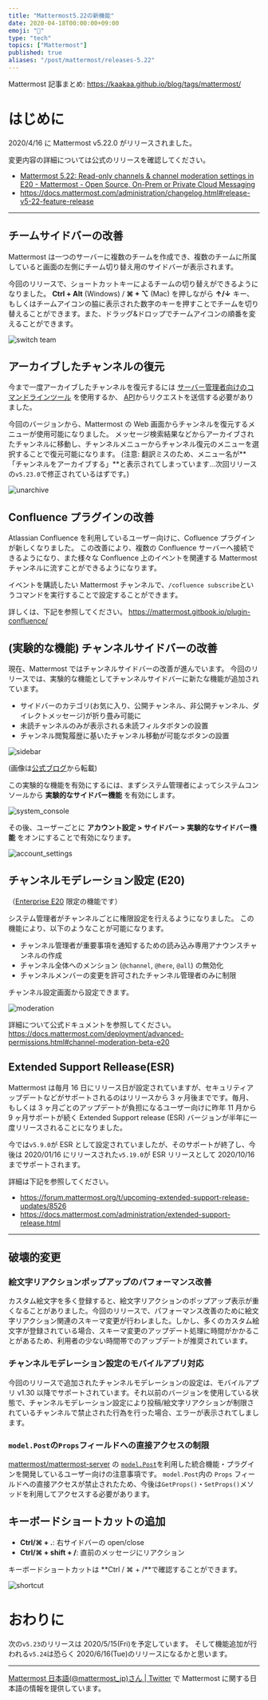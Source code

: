 ```yaml
---
title: "Mattermost5.22の新機能"
date: 2020-04-18T00:00:00+09:00
emoji: "📣"
type: "tech"
topics: ["Mattermost"]
published: true
aliases: "/post/mattermost/releases-5.22"
---
```


Mattermost 記事まとめ: https://kaakaa.github.io/blog/tags/mattermost/

# はじめに

2020/4/16 に Mattermost v5.22.0 がリリースされました。

変更内容の詳細については公式のリリースを確認してください。

- [Mattermost 5\.22: Read\-only channels & channel moderation settings in E20 \- Mattermost \- Open Source, On\-Prem or Private Cloud Messaging](https://mattermost.com/blog/mattermost-5-22-read-only-channels-channel-moderation-settings-in-e20/)
- https://docs.mattermost.com/administration/changelog.html#release-v5-22-feature-release

---

## チームサイドバーの改善

Mattermost は一つのサーバーに複数のチームを作成でき、複数のチームに所属していると画面の左側にチーム切り替え用のサイドバーが表示されます。

今回のリリースで、ショートカットキーによるチームの切り替えができるようになりました。
**Ctrl + Alt** (Windows) / **⌘ + ⌥** (Mac) を押しながら **↑/↓** キー、もしくはチームアイコンの脇に表示された数字のキーを押すことでチームを切り替えることができます。また、ドラッグ&ドロップでチームアイコンの順番を変えることができます。

![switch team](https://kaakaa.github.io/blog/images/posts/mattermost/releases-5.22/switch-team.gif)

## アーカイブしたチャンネルの復元

今まで一度アーカイブしたチャンネルを復元するには [サーバー管理者向けのコマンドラインツール](https://docs.mattermost.com/administration/command-line-tools.html#mattermost-channel-restore) を使用するか、 [API](https://api.mattermost.com/#tag/channels/paths/~1channels~1%7Bchannel_id%7D~1restore/post)からリクエストを送信する必要がありました。

今回のバージョンから、Mattermost の Web 画面からチャンネルを復元するメニューが使用可能になりました。
メッセージ検索結果などからアーカイブされたチャンネルに移動し、チャンネルメニューからチャンネル復元のメニューを選択することで復元可能になります。
(注意: 翻訳ミスのため、メニュー名が**「チャンネルをアーカイブする」**と表示されてしまっています...次回リリースの`v5.23.0`で修正されているはずです。)

![unarchive](https://kaakaa.github.io/blog/images/posts/mattermost/releases-5.22/unarchive.png)

## Confluence プラグインの改善

Atlassian Confluence を利用しているユーザー向けに、Cofluence プラグインが新しくなりました。
この改善により、複数の Confluence サーバーへ接続できるようになり、また様々な Confluence 上のイベントを関連する Mattermost チャンネルに流すことができるようになります。

イベントを購読したい Mattermost チャンネルで、`/cofluence subscribe`というコマンドを実行することで設定することができます。

詳しくは、下記を参照してください。
https://mattermost.gitbook.io/plugin-confluence/

## (実験的な機能) チャンネルサイドバーの改善

現在、Mattermost ではチャンネルサイドバーの改善が進んでいます。
今回のリリースでは、実験的な機能としてチャンネルサイドバーに新たな機能が追加されています。

- サイドバーのカテゴリ(お気に入り、公開チャンネル、非公開チャンネル、ダイレクトメッセージ)が折り畳み可能に
- 未読チャンネルのみが表示される未読フィルタボタンの設置
- チャンネル閲覧履歴に基いたチャンネル移動が可能なボタンの設置

![sidebar](https://mattermost.com/wp-content/uploads/2020/04/5.22-1.gif)

(画像は[公式ブログ](https://mattermost.com/blog/mattermost-5-22-read-only-channels-channel-moderation-settings-in-e20/)から転載)

この実験的な機能を有効にするには、まずシステム管理者によってシステムコンソールから **実験的なサイドバー機能** を有効にします。

![system_console](https://kaakaa.github.io/blog/images/posts/mattermost/releases-5.22/sidebar-system-console.png)

その後、ユーザーごとに **アカウント設定 > サイドバー > 実験的なサイドバー機能** をオンにすることで有効になります。

![account_settings](https://kaakaa.github.io/blog/images/posts/mattermost/releases-5.22/sidebar-account-settings.png)

## チャンネルモデレーション設定 (E20)

（[Enterprise E20](https://mattermost.com/pricing/) 限定の機能です）

システム管理者がチャンネルごとに権限設定を行えるようになりました。
この機能により、以下のようなことが可能になります。

- チャンネル管理者が重要事項を通知するための読み込み専用アナウンスチャンネルの作成
- チャンネル全体へのメンション (`@channel`, `@here`, `@all`) の無効化
- チャンネルメンバーの変更を許可されたチャンネル管理者のみに制限

チャンネル設定画面から設定できます。

![moderation](https://kaakaa.github.io/blog/images/posts/mattermost/releases-5.22/channel-moderation.png)

詳細について公式ドキュメントを参照してください。
https://docs.mattermost.com/deployment/advanced-permissions.html#channel-moderation-beta-e20

## Extended Support Rellease(ESR)

Mattermost は毎月 16 日にリリース日が設定されていますが、セキュリティアップデートなどがサポートされるのはリリースから 3 ヶ月後までです。毎月、もしくは 3 ヶ月ごとのアップデートが負担になるユーザー向けに昨年 11 月から 9 ヶ月サポートが続く Extended Support release (ESR) バージョンが半年に一度リリースされることになりました。

今では`v5.9.0`が ESR として設定されていましたが、そのサポートが終了し、今後は 2020/01/16 にリリースされた`v5.19.0`が ESR リリースとして 2020/10/16 までサポートされます。

詳細は下記を参照してください。

- https://forum.mattermost.org/t/upcoming-extended-support-release-updates/8526
- https://docs.mattermost.com/administration/extended-support-release.html

---

## 破壊的変更

### 絵文字リアクションポップアップのパフォーマンス改善

カスタム絵文字を多く登録すると、絵文字リアクションのポップアップ表示が重くなることがありました。今回のリリースで、パフォーマンス改善のために絵文字リアクション関連のスキーマ変更が行わレました。しかし、多くのカスタム絵文字が登録されている場合、スキーマ変更のアップデート処理に時間がかかることがあるため、利用者の少ない時間帯でのアップデートが推奨されています。

### チャンネルモデレーション設定のモバイルアプリ対応

今回のリリースで追加されたチャンネルモデレーションの設定は、モバイルアプリ v1.30 以降でサポートされています。それ以前のバージョンを使用している状態で、チャンネルモデレーション設定により投稿/絵文字リアクションが制限されているチャンネルで禁止された行為を行った場合、エラーが表示されてしまします。

### `model.Post`の`Props`フィールドへの直接アクセスの制限

[mattermost/mattermost-server](https://github.com/mattermost/mattermost-server/) の [`model.Post`](https://github.com/mattermost/mattermost-server/blob/master/model/post.go#L68)を利用した統合機能・プラグインを開発しているユーザー向けの注意事項です。
`model.Post`内の `Props` フィールドへの直接アクセスが禁止されたため、今後は`GetProps()`・`SetProps()`メソッドを利用してアクセスする必要があります。

## キーボードショートカットの追加

- **Ctrl/⌘ + .**: 右サイドバーの open/close
- **Ctrl/⌘ + shift + /**: 直前のメッセージにリアクション

キーボードショートカットは **Ctrl / ⌘ + /**で確認することができます。

![shortcut](https://kaakaa.github.io/blog/images/posts/mattermost/releases-5.22/shortcut.png)

# おわりに

次の`v5.23`のリリースは 2020/5/15(Fri)を予定しています。
そして機能追加が行われる`v5.24`は恐らく 2020/6/16(Tue)のリリースになるかと思います。

---

[Mattermost 日本語\(@mattermost_jp\)さん \| Twitter](https://twitter.com/mattermost_jp?lang=ja) で Mattermost に関する日本語の情報を提供しています。

